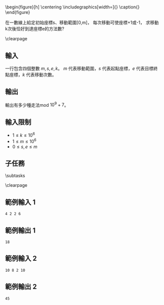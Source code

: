 # 

\begin{figure}[h]
\centering
\includegraphics[width=]{}
\caption{}
\end{figure}

在一數線上給定初始座標s、移動範圍[0,m]， 
每次移動可使座標+1或-1， 
求移動k次後恰好到達座標e的方法數?

\clearpage

## 輸入
一行包含四個整數 $m,s,e,k$。
$m$ 代表移動範圍，$s$ 代表起點座標，$e$ 代表目標終點座標，$k$ 代表移動次數。

## 輸出
輸出有多少種走法mod $10^9+7$。

## 輸入限制
 - $1 \leq k \leq 10^6$
 - $1 \leq m \leq 10^6$
 - $0 \leq s, e \leq m$

## 子任務
\subtasks

\clearpage

## 範例輸入 1
```
4 2 2 6
```

## 範例輸出 1
```
18
```

## 範例輸入 2
```
10 8 2 10
```

## 範例輸出 2
```
45
```